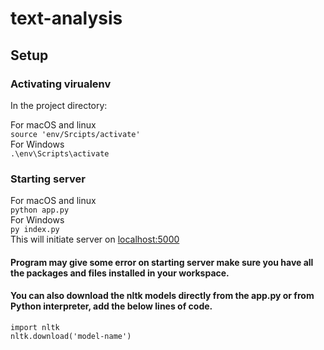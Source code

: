 
# text-analysis
## Setup

### Activating virualenv
In the project directory:

For macOS and linux <br/>
`source 'env/Srcipts/activate' `<br/>
For Windows<br/>
`.\env\Scripts\activate`<br/>

### Starting server
For macOS and linux<br/>
`python app.py`<br/>
For Windows<br/>
`py index.py`<br/>
This will initiate server on [localhost:5000](http://127.0.0.1:5000)<br/>
####  Program may give some error on starting server make sure you have all the packages and files installed in your workspace.

#### You can also download the nltk models directly from the app.py or from Python interpreter, add the below lines of code.
```
import nltk
nltk.download('model-name')
